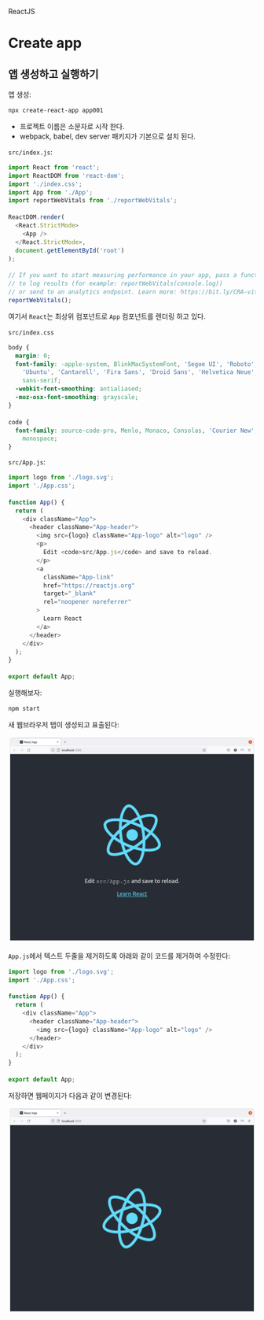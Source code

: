 ReactJS

# Create app

##  앱 생성하고 실행하기

앱 생성:

```sh
npx create-react-app app001
```

- 프로젝트 이름은 소문자로 시작 한다.
- webpack, babel, dev server 패키지가 기본으로 설치 된다.

`src/index.js`:

```js
import React from 'react';
import ReactDOM from 'react-dom';
import './index.css';
import App from './App';
import reportWebVitals from './reportWebVitals';

ReactDOM.render(
  <React.StrictMode>
    <App />
  </React.StrictMode>,
  document.getElementById('root')
);

// If you want to start measuring performance in your app, pass a function
// to log results (for example: reportWebVitals(console.log))
// or send to an analytics endpoint. Learn more: https://bit.ly/CRA-vitals
reportWebVitals();
```

여기서 `React`는 최상위 컴포넌트로 `App` 컴포넌트를 렌더링 하고 있다.

`src/index.css`

```css
body {
  margin: 0;
  font-family: -apple-system, BlinkMacSystemFont, 'Segoe UI', 'Roboto', 'Oxygen',
    'Ubuntu', 'Cantarell', 'Fira Sans', 'Droid Sans', 'Helvetica Neue',
    sans-serif;
  -webkit-font-smoothing: antialiased;
  -moz-osx-font-smoothing: grayscale;
}

code {
  font-family: source-code-pro, Menlo, Monaco, Consolas, 'Courier New',
    monospace;
}
```

`src/App.js`:

```js
import logo from './logo.svg';
import './App.css';

function App() {
  return (
    <div className="App">
      <header className="App-header">
        <img src={logo} className="App-logo" alt="logo" />
        <p>
          Edit <code>src/App.js</code> and save to reload.
        </p>
        <a
          className="App-link"
          href="https://reactjs.org"
          target="_blank"
          rel="noopener noreferrer"
        >
          Learn React
        </a>
      </header>
    </div>
  );
}

export default App;
```

실행해보자:

```sh
npm start
```

새 웹브라우저 탭이 생성되고 표출된다:

![image-20220101223105956](react_js_createapp.assets/image-20220101223105956.png)

`App.js`에서 텍스트 두줄을 제거하도록 아래와 같이 코드를 제거하여 수정한다:

```js
import logo from './logo.svg';
import './App.css';

function App() {
  return (
    <div className="App">
      <header className="App-header">
        <img src={logo} className="App-logo" alt="logo" />
      </header>
    </div>
  );
}

export default App;
```

저장하면 웹페이지가 다음과 같이 변경된다:

![image-20220101224754884](react_js_createapp.assets/image-20220101224754884.png)

## 